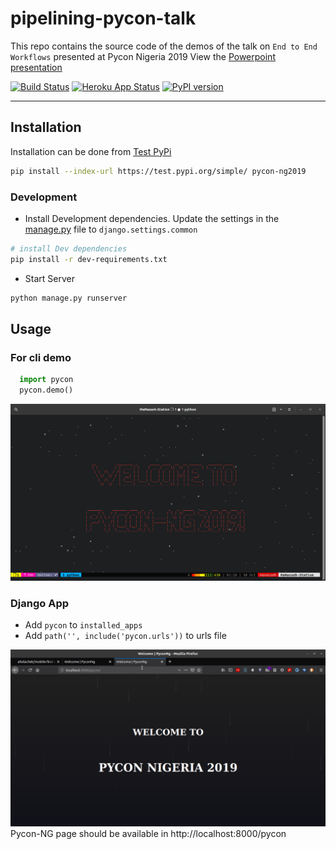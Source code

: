 # pipelining-pycon-talk
This repo contains the source code of the demos of the talk on `End to End Workflows` presented at Pycon Nigeria 2019
View the [Powerpoint presentation](https://drive.google.com/open?id=17-w5oIWQ-O4aVWivOGecywH2eb3IHn9jx-l5fxwnR6g)

<!--[![PyPI version](https://badge.fury.io/py/search-engine-parser.png)](https://badge.fury.io/py/search-engine-parser)-->
[![Build Status](https://travis-ci.com/bisoncorps/pipelining-pycon-talk.svg?branch=master)](https://travis-ci.com/bisoncorps/pipelining-pycon-talk)
[![Heroku App Status](http://heroku-shields.herokuapp.com/pycon-2019)](https://pycon-2019.herokuapp.com)
[![PyPI version](https://badge.fury.io/py/pycon.svg)](https://badge.fury.io/py/pycon)
<hr/>


## Installation
Installation can be done from [Test PyPi](https://test.pypi.org)
```bash
pip install --index-url https://test.pypi.org/simple/ pycon-ng2019 
```
### Development
- Install Development dependencies. Update the settings in the [manage.py](https://github.com/bisoncorps/pipelining-pycon-talk/blob/a3067872d7c8bb4f9d5f62273a71946691d69131/manage.py#L8) file to `django.settings.common` 

```bash
# install Dev dependencies
pip install -r dev-requirements.txt
```

- Start Server

```bash
python manage.py runserver
```

## Usage

### For cli demo
```python
  import pycon
  pycon.demo()
```
![CLI Image](assets/cli.gif)

### Django App
- Add `pycon` to `installed_apps`
- Add `path('', include('pycon.urls'))` to urls file

![Django Image](assets/django.gif)
Pycon-NG page should be available in http://localhost:8000/pycon
